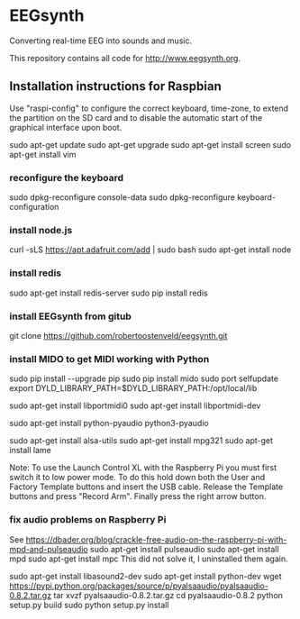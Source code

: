 # EEGsynth

Converting real-time EEG into sounds and music.

This repository contains all code for http://www.eegsynth.org.

## Installation instructions for Raspbian

Use "raspi-config" to configure the correct keyboard, time-zone,
to extend the partition on the SD card and to disable the automatic
start of the graphical interface upon boot.

sudo apt-get update
sudo apt-get upgrade
sudo apt-get install screen
sudo apt-get install vim

### reconfigure the keyboard
sudo dpkg-reconfigure console-data
sudo dpkg-reconfigure keyboard-configuration

### install node.js
curl -sLS https://apt.adafruit.com/add | sudo bash
sudo apt-get install node

### install redis
sudo apt-get install redis-server
sudo pip install redis

### install EEGsynth from gitub
git clone https://github.com/robertoostenveld/eegsynth.git

### install MIDO to get MIDI working with Python
sudo pip install --upgrade pip
sudo pip install mido
sudo port selfupdate
export DYLD_LIBRARY_PATH=$DYLD_LIBRARY_PATH:/opt/local/lib

sudo apt-get install libportmidi0
sudo apt-get install libportmidi-dev

sudo apt-get install python-pyaudio python3-pyaudio

sudo apt-get install alsa-utils
sudo apt-get install mpg321
sudo apt-get install lame

Note: To use the Launch Control XL with the Raspberry Pi you must
first switch it to low power mode. To do this hold down both the
User and Factory Template buttons and insert the USB cable. Release
the Template buttons and press "Record Arm". Finally press the right
arrow button.

### fix audio problems on Raspberry Pi

See https://dbader.org/blog/crackle-free-audio-on-the-raspberry-pi-with-mpd-and-pulseaudio
sudo apt-get install pulseaudio
sudo apt-get install mpd
sudo apt-get install mpc
This did not solve it, I uninstalled them again.

sudo apt-get install libasound2-dev
sudo apt-get install python-dev
wget https://pypi.python.org/packages/source/p/pyalsaaudio/pyalsaaudio-0.8.2.tar.gz
tar xvzf pyalsaaudio-0.8.2.tar.gz
cd pyalsaaudio-0.8.2
python setup.py build
sudo python setup.py install

